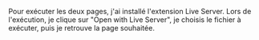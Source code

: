 Pour exécuter les deux pages, j'ai installé l'extension Live Server. Lors de l'exécution, je clique sur "Open with Live Server", je choisis le fichier à exécuter, puis je retrouve la page souhaitée.